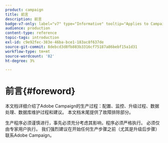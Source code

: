 ```yaml
---
product: campaign
title: 前言
description: 前言
badge-v7-only: label="v7" type="Informative" tooltip="Applies to Campaign Classic v7 only"
audience: production
content-type: reference
topic-tags: introduction
exl-id: c9e92fec-383e-46ba-bce1-183ac8f637de
source-git-commit: 8debcd3d8fb883b3316cf75187a86bebf15a1d31
workflow-type: tm+mt
source-wordcount: '82'
ht-degree: 3%

---
```


# 前言{#foreword}



本文档详细介绍了Adobe Campaign的生产过程：配置、监控、升级过程、数据处理、数据库维护过程和建议。 本文档末尾提供了故障排除部分。

生产程序必须谨慎进行，事先必须充分考虑其影响，程序必须严格执行。 必须仅由专家用户执行。 我们强烈建议在开始任何生产步骤之前（尤其是升级后步骤）联系Adobe Campaign。

